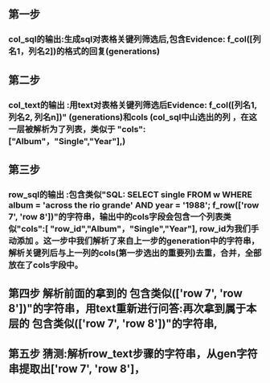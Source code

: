 
## 第一步
### col_sql的输出:生成sql对表格关键列筛选后,包含Evidence: f_col([列名1，列名2])的格式的回复(generations)

## 第二步
### col_text的输出 :用text对表格关键列筛选后Evidence: f_col([列名1, 列名2, 列名n])" (generations)和cols (col_sql中山选出的列 ，在这一层被解析为了列表，类似于 "cols":["Album"，"Single","Year"],)

## 第三步
### row_sql的输出 :包含类似"SQL: SELECT single FROM w WHERE album = 'across the rio grande' AND year = '1988'; f_row(['row 7', 'row 8'])"的字符串，输出中的cols字段会包含一个列表类似"cols":[ "row_id","Album"，"Single","Year"],  row_id为我们手动添加 。这一步中我们解析了来自上一步的generation中的字符串，解析关键列后与上一列的cols(第一步选出的重要列)去重，合并，全部放在了cols字段中。

## 第四步 解析前面的拿到的 包含类似(['row 7', 'row 8'])"的字符串，用text重新进行问答:再次拿到属于本层的 包含类似(['row 7', 'row 8'])"的字符串,

## 第五步 猜测:解析row_text步骤的字符串，从gen字符串提取出['row 7', 'row 8']，